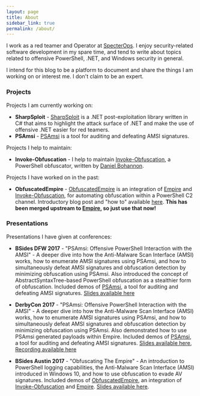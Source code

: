 ```yaml
---
layout: page
title: About
sidebar_link: true
permalink: /about/
---
```


I work as a red teamer and Operator at [SpecterOps](https://specterops.io/). I enjoy security-related software development in my spare time, and tend to write about topics related to offensive PowerShell, .NET, and Windows security in general.

I intend for this blog to be a platform to document and share the things I am working on or interest me. I don't claim to be an expert.

### Projects

Projects I am currently working on:

* **SharpSploit** - [SharpSploit](https://github.com/cobbr/SharpSploit) is a .NET post-exploitation library written in C# that aims to highlight the attack surface of .NET and make the use of offensive .NET easier for red teamers.
* **PSAmsi** - [PSAmsi](https://github.com/cobbr/PSAmsi) is a tool for auditing and defeating AMSI signatures.

Projects I help to maintain:

* **Invoke-Obfuscation** - I help to maintain [Invoke-Obfuscation](https://github.com/danielbohannon/Invoke-Obfuscation), a PowerShell obfuscator, written by [Daniel Bohannon](https://twitter.com/danielhbohannon).

Projects I have worked on in the past:

* **ObfuscatedEmpire** - [ObfuscatedEmpire](https://github.com/cobbr/ObfuscatedEmpire) is an integration of [Empire](https://github.com/EmpireProject/Empire) and [Invoke-Obfuscation](https://github.com/danielbohannon/Invoke-Obfuscation), for automating obfuscation within a PowerShell C2 channel. Introductory blog post and "how to" available [here]({{site.baseurl}}/ObfuscatedEmpire.html). **This has been merged upstream to [Empire](https://github.com/EmpireProject/Empire), so just use that now!**

### Presentations

Presentations I have given at conferences:

* **BSides DFW 2017** - "PSAmsi: Offensive PowerShell Interaction with the AMSI" - A deeper dive into how the Anti-Malware Scan Interface (AMSI) works, how to enumerate AMSI signatures using PSAmsi, and how to simultaneously defeat AMSI signatures and obfuscation detection by minimizing obfuscation using PSAmsi. Also introduced the concept of AbstractSyntaxTree-based PowerShell obfuscation as a stealthier form of obfuscation. Included demos of [PSAmsi](https://github.com/cobbr/PSAmsi), a tool for auditing and defeating AMSI signatures. [Slides available here](https://github.com/cobbr/slides/blob/master/BSides/DFW/PSAmsi%20-%20Offensive%20PowerShell%20Interaction%20with%20the%20AMSI.pdf)

* **DerbyCon 2017** - "PSAmsi: Offensive PowerShell Interaction with the AMSI" - A deeper dive into how the Anti-Malware Scan Interface (AMSI) works, how to enumerate AMSI signatures using PSAmsi, and how to simultaneously defeat AMSI signatures and obfuscation detection by minimizing obfuscation using PSAmsi. Also demonstrated how to use PSAmsi generated payloads within Empire. Included demos of [PSAmsi](https://github.com/cobbr/PSAmsi), a tool for auditing and defeating AMSI signatures. [Slides available here](https://github.com/cobbr/slides/blob/master/DerbyCon/PSAmsi%20-%20Offensive%20PowerShell%20Interaction%20with%20the%20AMSI.pdf), [Recording available here](https://www.youtube.com/watch?v=rEFyalXfQWk)

* **BSides Austin 2017** - "Obfuscating The Empire" - An introduction to PowerShell logging capabilities, the Anti-Malware Scan Interface (AMSI) introduced in Windows 10, and how to use obfuscation to evade AV signatures. Included demos of [ObfuscatedEmpire](https://github.com/cobbr/ObfuscatedEmpire), an integration of [Invoke-Obfuscation](https://github.com/danielbohannon/Invoke-Obfuscation) and [Empire](https://github.com/EmpireProject/Empire). [Slides available here](https://github.com/cobbr/slides/blob/master/BSides/Austin/Obfuscating%20The%20Empire.pdf).

